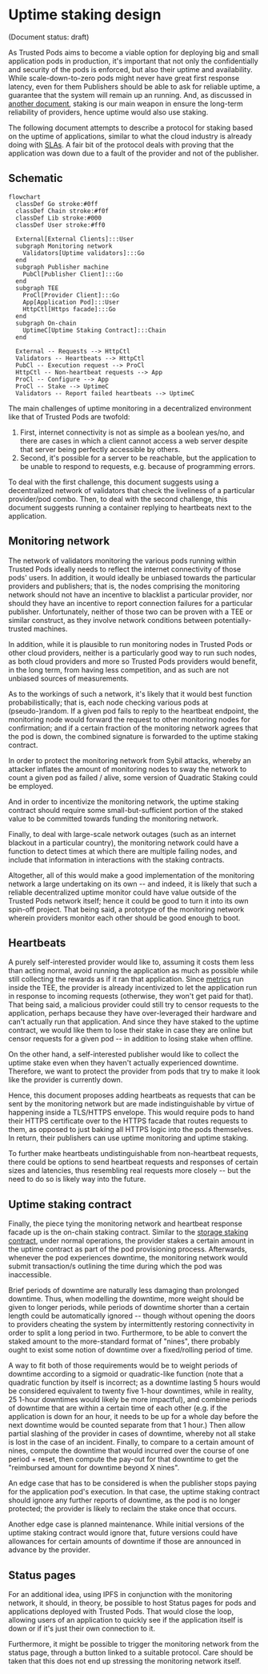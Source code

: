 # Uptime staking design

(Document status: draft)

As Trusted Pods aims to become a viable option for deploying big and small application pods in production, it's important that not only the confidentially and security of the pods is enforced, but also their uptime and availability. While scale-down-to-zero pods might never have great first response latency, even for them Publishers should be able to ask for reliable uptime, a guarantee that the system will remain up an running. And, as discussed in [another document](STAKING.md), staking is our main weapon in ensure the long-term reliability of providers, hence uptime would also use staking.


The following document attempts to describe a protocol for staking based on the uptime of applications, similar to what the cloud industry is already doing with [SLAs](https://en.wikipedia.org/wiki/Service-level_agreement). A fair bit of the protocol deals with proving that the application was down due to a fault of the provider and not of the publisher.

## Schematic

```mermaid
flowchart
  classDef Go stroke:#0ff
  classDef Chain stroke:#f0f
  classDef Lib stroke:#000
  classDef User stroke:#ff0

  External[External Clients]:::User
  subgraph Monitoring network
    Validators[Uptime validators]:::Go
  end
  subgraph Publisher machine
    PubCl[Publisher Client]:::Go
  end
  subgraph TEE
    ProCl[Provider Client]:::Go
    App[Application Pod]:::User
    HttpCtl[Https facade]:::Go
  end
  subgraph On-chain
    UptimeC[Uptime Staking Contract]:::Chain
  end

  External -- Requests --> HttpCtl
  Validators -- Heartbeats --> HttpCtl
  PubCl -- Execution request --> ProCl
  HttpCtl -- Non-heartbeat requests --> App
  ProCl -- Configure --> App
  ProCl -- Stake --> UptimeC
  Validators -- Report failed heartbeats --> UptimeC
```

The main challenges of uptime monitoring in a decentralized environment like that of Trusted Pods are twofold:

1. First, internet connectivity is not as simple as a boolean yes/no, and there are cases in which a client cannot access a web server despite that server being perfectly accessible by others.
2. Second, it's possible for a server to be reachable, but the application to be unable to respond to requests, e.g. because of programming errors.

To deal with the first challenge, this document suggests using a decentralized network of validators that check the liveliness of a particular provider/pod combo. Then, to deal with the second challenge, this document suggests running a container replying to heartbeats next to the application.

## Monitoring network

The network of validators monitoring the various pods running within Trusted Pods ideally needs to reflect the internet connectivity of those pods' users. In addition, it would ideally be unbiased towards the particular providers and publishers; that is, the nodes comprising the monitoring network should not have an incentive to blacklist a particular provider, nor should they have an incentive to report connection failures for a particular publisher. Unfortunately, neither of those two can be proven with a TEE or similar construct, as they involve network conditions between potentially-trusted machines.

In addition, while it is plausible to run monitoring nodes in Trusted Pods or other cloud providers, neither is a particularly good way to run such nodes, as both cloud providers and more so Trusted Pods providers would benefit, in the long term, from having less competition, and as such are not unbiased sources of measurements.

As to the workings of such a network, it's likely that it would best function probabilistically; that is, each node checking various pods at (pseudo-)random. If a given pod fails to reply to the heartbeat endpoint, the monitoring node would forward the request to other monitoring nodes for confirmation; and if a certain fraction of the monitoring network agrees that the pod is down, the combined signature is forwarded to the uptime staking contract.

In order to protect the monitoring network from Sybil attacks, whereby an attacker inflates the amount of monitoring nodes to sway the network to count a given pod as failed / alive, some version of Quadratic Staking could be employed.

And in order to incentivize the monitoring network, the uptime staking contract should require some small-but-sufficient portion of the staked value to be committed towards funding the monitoring network.

Finally, to deal with large-scale network outages (such as an internet blackout in a particular country), the monitoring network could have a function to detect times at which there are multiple failing nodes, and include that information in interactions with the staking contracts.

Altogether, all of this would make a good implementation of the monitoring network a large undertaking on its own -- and indeed, it is likely that such a reliable decentralized uptime monitor could have value outside of the Trusted Pods network itself; hence it could be good to turn it into its own spin-off project. That being said, a prototype of the monitoring network wherein providers monitor each other should be good enough to boot.

<!-- TODO: NOTE: An alternative here is to have no heartbeats, but instead to have a monitoring network that users can route requests through to get a signed confirmation that the request gets no response -- along with ensuring the facade always returns at least *some* response. -->

## Heartbeats

A purely self-interested provider would like to, assuming it costs them less than acting normal, avoid running the application as much as possible while still collecting the rewards as if it ran that application. Since [metrics](PRICING.md) run inside the TEE, the provider is already incentivized to let the application run in response to incoming requests (otherwise, they won't get paid for that). That being said, a malicious provider could still try to censor requests to the application, perhaps because they have over-leveraged their hardware and can't actually run that application. And since they have staked to the uptime contract, we would like them to lose their stake in case they are online but censor requests for a given pod -- in addition to losing stake when offline.

On the other hand, a self-interested publisher would like to collect the uptime stake even when they haven't actually experienced downtime. Therefore, we want to protect the provider from pods that try to make it look like the provider is currently down.

Hence, this document proposes adding heartbeats as requests that can be sent by the monitoring network but are made indistinguishable by virtue of happening inside a TLS/HTTPS envelope. This would require pods to hand their HTTPS certificate over to the HTTPS facade that routes requests to them, as opposed to just baking all HTTPS logic into the pods themselves. In return, their publishers can use uptime monitoring and uptime staking. <!--NOTE: an alternative here is to allow the monitoring network to send broken TLS requests that are indistinguishable from normal network requests outside the TEE, then intercepting those at the facade and responding with a heartbeat there.-->

To further make heartbeats undistinguishable from non-heartbeat requests, there could be options to send heartbeat requests and responses of certain sizes and latencies, thus resembling real requests more closely -- but the need to do so is likely way into the future.

## Uptime staking contract

Finally, the piece tying the monitoring network and heartbeat response facade up is the on-chain staking contract. Similar to the [storage staking contract](STORAGE.md), under normal operations, the provider stakes a certain amount in the uptime contract as part of the pod provisioning process. Afterwards, whenever the pod experiences downtime, the monitoring network would submit transaction/s outlining the time during which the pod was inaccessible.

Brief periods of downtime are naturally less damaging than prolonged downtime. Thus, when modelling the downtime, more weight should be given to longer periods, while periods of downtime shorter than a certain length could be automatically ignored -- though without opening the doors to providers cheating the system by intermittently restoring connectivity in order to split a long period in two. Furthermore, to be able to convert the staked amount to the more-standard format of "nines", there probably ought to exist some notion of downtime over a fixed/rolling period of time.

A way to fit both of those requirements would be to weight periods of downtime according to a sigmoid or quadratic-like function (note that a quadratic function by itself is incorrect; as a downtime lasting 5 hours would be considered equivalent to twenty five 1-hour downtimes, while in reality, 25 1-hour downtimes would likely be more impactful), and combine periods of downtime that are within a certain time of each other (e.g. if the application is down for an hour, it needs to be up for a whole day before the next downtime would be counted separate from that 1 hour.) Then allow partial slashing of the provider in cases of downtime, whereby not all stake is lost in the case of an incident. Finally, to compare to a certain amount of nines, compute the downtime that would incurred over the course of one period + reset, then compute the pay-out for that downtime to get the "reimbursed amount for downtime beyond X nines".

An edge case that has to be considered is when the publisher stops paying for the application pod's execution. In that case, the uptime staking contract should ignore any further reports of downtime, as the pod is no longer protected; the provider is likely to reclaim the stake once that occurs.

Another edge case is planned maintenance. While initial versions of the uptime staking contract would ignore that, future versions could have allowances for certain amounts of downtime if those are announced in advance by the provider.

## Status pages

For an additional idea, using IPFS in conjunction with the monitoring network, it should, in theory, be possible to host Status pages for pods and applications deployed with Trusted Pods. That would close the loop, allowing users of an application to quickly see if the application itself is down or if it's just their own connection to it.

Furthermore, it might be possible to trigger the monitoring network from the status page, through a button linked to a suitable protocol. Care should be taken that this does not end up stressing the monitoring network itself.

